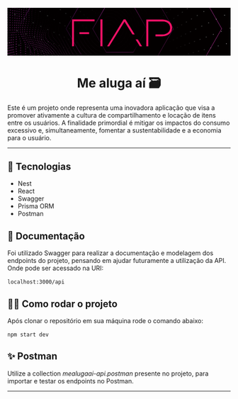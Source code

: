 <p align="center">
<img src = "./assets/fiap.png" alt="fiap logo">
</p>

# <center>Me aluga aí 🗃️</center>

Este é um projeto onde representa uma inovadora aplicação que visa a promover ativamente a cultura de compartilhamento e locação de itens entre os usuários. 
A finalidade primordial é mitigar os impactos do consumo excessivo e, simultaneamente, fomentar a sustentabilidade e a economia para o usuário. 

---
## 📝 Tecnologias
* Nest
* React 
* Swagger
* Prisma ORM
* Postman

## 📄 Documentação 
Foi utilizado Swagger para realizar a documentação e modelagem dos endpoints do projeto, pensando em ajudar futuramente a utilização da API. Onde pode ser acessado na URI:
```
localhost:3000/api
```

## 🧑‍💻 Como rodar o projeto
Após clonar o repositório em sua máquina rode o comando abaixo:
```
npm start dev
```

## ✨ Postman
Utilize a collection _mealugaai-api.postman_ presente no projeto, para importar e testar os endpoints no Postman. 

___